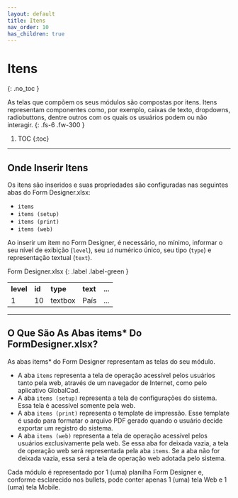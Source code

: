 ```yaml
---
layout: default
title: Itens
nav_order: 10
has_children: true
---
```


# Itens
{: .no_toc }


As telas que compõem os seus módulos são compostas por itens. Itens representam componentes como, por exemplo, caixas de texto, dropdowns, radiobuttons, dentre outros com os quais os usuários podem ou não interagir.
{: .fs-6 .fw-300 }

1. TOC
{:toc}

---

## Onde Inserir Itens

Os itens são inseridos e suas propriedades são configuradas nas seguintes abas do Form Designer.xlsx:

- `items`
- `items (setup)`
- `items (print)`
- `items (web)`

Ao inserir um item no Form Designer, é necessário, no mínimo, informar o seu nível de exibição (`level`), seu `id` numérico único, seu tipo (`type`) e representação textual (`text`).

Form Designer.xlsx
{: .label .label-green }

<table>
  <tr>
    <th style="text-align:left">level</th>
    <th style="text-align:left">id</th>
    <th style="text-align:left">type</th>
    <th style="text-align:left">text</th>
    <th style="text-align:left">...</th>
  </tr>
  <tr>
    <td>1</td>
    <td>10</td>
    <td>textbox</td>
    <td>País</td>
    <td>...</td>
  </tr>
</table>

---

## O Que São As Abas items* Do FormDesigner.xlsx?

As abas items* do Form Designer representam as telas do seu módulo.

- A aba `items` representa a tela de operação acessível pelos usuários tanto pela web, através de um navegador de Internet, como pelo aplicativo GlobalCad.
- A aba `items (setup)` representa a tela de configurações do sistema. Essa tela é acessível somente pela web.
- A aba `items (print)` representa o template de impressão. Esse template é usado para formatar o arquivo PDF gerado quando o usuário decide exportar um registro do sistema.
- A aba `items (web)` representa a tela de operação acessível pelos usuários exclusivamente pela web. Se essa aba for deixada vazia, a tela de operação web será representada pela aba `items`. Se a aba não for deixada vazia, essa será a tela de operação web adotada pelo sistema.

Cada módulo é representado por 1 (uma) planilha Form Designer e, conforme esclarecido nos bullets, pode conter apenas 1 (uma) tela Web e 1 (uma) tela Mobile.
